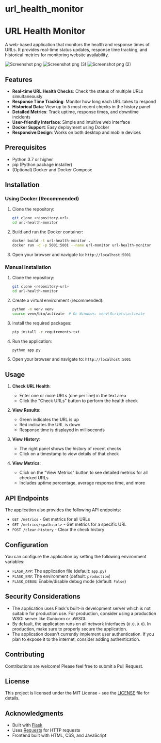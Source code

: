 # url_health_monitor
# URL Health Monitor

A web-based application that monitors the health and response times of URLs. It provides real-time status updates, response time tracking, and historical metrics for monitoring website availability.

![Screenshot png](https://github.com/user-attachments/assets/d4b38a17-679e-43f7-af88-eaf94a598aeb)
![Screenshot png (3)](https://github.com/user-attachments/assets/08d17c9c-9adf-40c6-bcce-943bae2b9a1a)
![Screenshot png (2)](https://github.com/user-attachments/assets/c6804547-2ef7-403f-8a53-a46d4ec0fbdb)



## Features

- **Real-time URL Health Checks**: Check the status of multiple URLs simultaneously
- **Response Time Tracking**: Monitor how long each URL takes to respond
- **Historical Data**: View up to 5 most recent checks in the history panel
- **Detailed Metrics**: Track uptime, response times, and downtime incidents
- **User-friendly Interface**: Simple and intuitive web interface
- **Docker Support**: Easy deployment using Docker
- **Responsive Design**: Works on both desktop and mobile devices

## Prerequisites

- Python 3.7 or higher
- pip (Python package installer)
- (Optional) Docker and Docker Compose

## Installation

### Using Docker (Recommended)

1. Clone the repository:
   ```bash
   git clone <repository-url>
   cd url-health-monitor
   ```

2. Build and run the Docker container:
   ```bash
   docker build -t url-health-monitor .
   docker run -d -p 5001:5001 --name url-monitor url-health-monitor
   ```

3. Open your browser and navigate to: `http://localhost:5001`

### Manual Installation

1. Clone the repository:
   ```bash
   git clone <repository-url>
   cd url-health-monitor
   ```

2. Create a virtual environment (recommended):
   ```bash
   python -m venv venv
   source venv/bin/activate  # On Windows: venv\Scripts\activate
   ```

3. Install the required packages:
   ```bash
   pip install -r requirements.txt
   ```

4. Run the application:
   ```bash
   python app.py
   ```

5. Open your browser and navigate to: `http://localhost:5001`

## Usage

1. **Check URL Health**:
   - Enter one or more URLs (one per line) in the text area
   - Click the "Check URLs" button to perform the health check

2. **View Results**:
   - Green indicates the URL is up
   - Red indicates the URL is down
   - Response time is displayed in milliseconds

3. **View History**:
   - The right panel shows the history of recent checks
   - Click on a timestamp to view details of that check

4. **View Metrics**:
   - Click on the "View Metrics" button to see detailed metrics for all checked URLs
   - Includes uptime percentage, average response time, and more

## API Endpoints

The application also provides the following API endpoints:

- `GET /metrics` - Get metrics for all URLs
- `GET /metrics/<path:url>` - Get metrics for a specific URL
- `POST /clear-history` - Clear the check history

## Configuration

You can configure the application by setting the following environment variables:

- `FLASK_APP`: The application file (default: `app.py`)
- `FLASK_ENV`: The environment (default: `production`)
- `FLASK_DEBUG`: Enable/disable debug mode (default: `False`)

## Security Considerations

- The application uses Flask's built-in development server which is not suitable for production use. For production, consider using a production WSGI server like Gunicorn or uWSGI.
- By default, the application runs on all network interfaces (`0.0.0.0`). In production, make sure to properly secure the application.
- The application doesn't currently implement user authentication. If you plan to expose it to the internet, consider adding authentication.

## Contributing

Contributions are welcome! Please feel free to submit a Pull Request.

## License

This project is licensed under the MIT License - see the [LICENSE](LICENSE) file for details.

## Acknowledgments

- Built with [Flask](https://flask.palletsprojects.com/)
- Uses [Requests](https://docs.python-requests.org/) for HTTP requests
- Frontend built with HTML, CSS, and JavaScript
